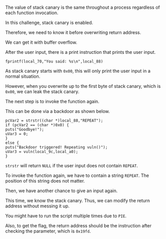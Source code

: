 The value of stack canary is the same throughout a process regardless of each function invocation.

In this challenge, stack canary is enabled.

Therefore, we need to know it before overwriting return address.

We can get it with buffer overflow.

After the user input, there is a print instruction that prints the user input.
```
fprintf(local_70,"You said: %s\n",local_88)
```

As stack canary starts with `0x00`, this will only print the user input in a normal situation.

However, when you overwrite up to the first byte of stack canary, which is `0x00`, we can leak the stack canary.

The next step is to invoke the function again.

This can be done via a backdoor as shown below.
```
pcVar2 = strstr((char *)local_88,"REPEAT");
if (pcVar2 == (char *)0x0) {
puts("Goodbye!");
uVar3 = 0;
}
else {
puts("Backdoor triggered! Repeating vuln()");
uVar3 = vuln(local_9c,local_a0);
}
```

`strstr` will return `NULL` if the user input does not contain `REPEAT`.

To invoke the function again, we have to contain a string `REPEAT`. The position of this string does not matter.

Then, we have another chance to give an input again.

This time, we know the stack canary. Thus, we can modify the return address without messing it up.

You might have to run the script multiple times due to `PIE`.

Also, to get the flag, the return address should be the instruction after checking the parameter, which is `0x19fd`.
